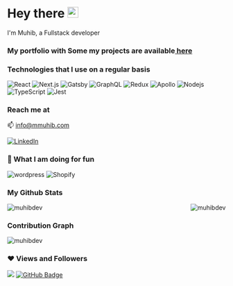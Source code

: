<h1>Hey there
    <a href="https://mmuhib.com/">
        <img src="https://media.giphy.com/media/hvRJCLFzcasrR4ia7z/giphy.gif" width="25px"
            height="25px">
    </a>
</h1>

<p>I'm Muhib, a Fullstack developer</p>

<h3>
    My portfolio with Some my projects are available<a href="https://mmuhib.com" target="_blank"
        rel="noopener nofollow noreferrer">
        here
    </a>
</h3>
<h3>Technologies that I use on a regular basis</h3>

<div>
    <img alt="React"
        src="https://img.shields.io/badge/-React-45b8d8?style=flat-square&logo=react&logoColor=white" />
    <img alt="Next.js"
        src="https://img.shields.io/badge/-Nextjs-542C85?style=flat-square&logo=next.js&logoColor=white" />
    <img alt="Gatsby"
        src="https://img.shields.io/badge/-Gatsby-542C85?style=flat-square&logo=gatsby&logoColor=white" />
    <img alt="GraphQL"
        src="https://img.shields.io/badge/-GraphQL-E10098?style=flat-square&logo=graphql&logoColor=white" />
    <img alt="Redux"
        src="https://img.shields.io/badge/-Redux-764ABC?style=flat-square&logo=redux&logoColor=white" />
    <img alt="Apollo"
        src="https://img.shields.io/badge/-Apollo%20GraphQL-311C87?style=flat-square&logo=apollo-graphql&logoColor=white" />
    <img alt="Nodejs"
        src="https://img.shields.io/badge/-Nodejs-43853d?style=flat-square&logo=Node.js&logoColor=white" />
    <img alt="TypeScript"
        src="https://img.shields.io/badge/-TypeScript-007ACC?style=flat-square&logo=typescript&logoColor=white" />
    <img alt="Jest"
        src="https://img.shields.io/badge/-Jest-C21325?style=flat-square&logo=jest&logoColor=white" />
</div>


<h3>Reach me at</h3>
<p>
    <span>📫 </span><a href="mailto:info@mmuhib.com">info@mmuhib.com</a>
</p>
<a href="https://www.linkedin.com/in/muhibdev" target="_blank">
    <img alt="LinkedIn"
        src="https://img.shields.io/badge/linkedin-%230077B5.svg?&style=for-the-badge&logo=linkedin&logoColor=white" /></a>
<h3>👏 What I am doing for fun</h3>
<div>
    <img alt="wordpress"
        src="https://img.shields.io/badge/-Wordress-21759b?style=flat-square&logo=WordPress&logoColor=white" />
    <img alt="Shopify"
        src="https://img.shields.io/badge/-Shopify-7AB55C?style=flat-square&logo=shopify&logoColor=white" />
</div>


<h3>My Github Stats</h3>
<div>
    <img src="https://github-readme-stats.vercel.app/api?username=muhibdev&show_icons=true&count_private=true&theme=react&hide_border=true&bg_color=0D1117"
        alt="muhibdev" />
    <img align="right"
        src="https://github-readme-streak-stats.herokuapp.com/?user=muhibdev&theme=black-ice&hide_border=true&stroke=0000&background=0D1117"
        alt="muhibdev" />
</div>

<h3>Contribution Graph</h3>
<div>
    <img src="https://activity-graph.herokuapp.com/graph?username=muhibdev&bg_color=0D1117&color=5BCDEC&line=5BCDEC&point=FFFFFF&hide_border=true"
        alt="muhibdev" />
</div>


<h3>❤ Views and Followers</h3>
<div>
    <img src="https://komarev.com/ghpvc/?username=muhibdev">
    <a href="https://github.com/muhibdev?tab=followers"><img
            src="https://img.shields.io/github/followers/muhibdev?label=Followers&style=social"
            alt="GitHub Badge"></a>
</div>

